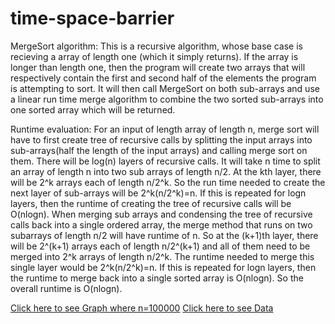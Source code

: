 # time-space-barrier
  MergeSort algorithm:
  This is a recursive algorithm, whose base case is recieving a array
  of length one (which it simply returns). If the array is longer than length
  one, then the program will create two arrays that will respectively contain
  the first and second half of the elements the program is attempting to sort.
  It will then call MergeSort on both sub-arrays and use a linear run time merge
  algorithm to combine the two sorted sub-arrays into one sorted array which 
  will be returned.
  
  Runtime evaluation:
  For an input of length array of length n, merge sort will have to first create tree of recursive calls by splitting the input arrays into sub-arrays(half the length of the input arrays) and calling merge sort on them. There will be log(n) layers of recursive calls. It will take n time to split an array of length n into two sub arrays of length n/2. At the kth layer, there will be 2^k arrays each of length n/2^k. So the run time needed to create the next layer of sub-arrays will be 2^k(n/2^k)=n. If this is repeated for logn layers, then the runtime of creating the tree of recursive calls will be O(nlogn). When merging sub arrays and condensing the tree of recursive calls back into a single ordered array, the merge method that runs on two subarrays of length n/2 will have  runtime of n. So at the (k+1)th layer, there will be 2^(k+1) arrays each of length n/2^(k+1) and all of them need to be merged into 2^k arrays of length n/2^k. The runtime needed to merge this single layer would be 2^k(n/2^k)=n. If this is repeated for logn layers, then the runtime to merge back into a single sorted array is O(nlogn). So the overall runtime is O(nlogn).

<a href="https://docs.google.com/a/stuy.edu/document/d/1xzQMZdSuBXd9GTVbygGOTw1xXbWF-QZ27ppZoHx5H2I/edit?usp=sharing">Click here to see Graph where n=100000</a>
<a href="https://docs.google.com/a/stuy.edu/spreadsheets/d/1jrgjrsi2fvpEW-eyy7c8hWIHwaXb0lNC2D3wqBVDVME/edit?usp=sharing">Click here to see Data</a>

